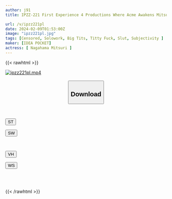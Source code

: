 ```yaml
---
author: j91
title: IPZZ-221 First Experience 4 Productions Where Acme Awakens Mitsuri Nagahama

url: /v/ipzz221pl
date: 2024-02-09T01:53:00Z
image: "ipzz221pl.jpg"
tags: [Censored, Solowork, Big Tits, Titty Fuck, Slut, Subjectivity	]
maker: [IDEA POCKET]
actress: [ Nagahama Mitsuri ]
---
```



{{< rawhtml >}}

<div class="video" data-videoid="lqArwJRkDot7J4R">
    <a href="javascript:;">
        <img src="/v/ipzz221pl/ipzz221pl.jpg" width="WIDTH" height="HEIGHT" alt="ipzz221pl.mp4" loading="lazy">
    </a>
</div>

<script type="text/javascript" src="https://j91.asia/asset/on-demand-st.js"></script>

<br>
  <link rel="stylesheet" href="https://j91.asia/asset/bs5.css">
  
  <center>
  <button class="btn btn-primary" type="button" data-bs-toggle="collapse" data-bs-target=".multi-collapse" aria-expanded="false" aria-controls="multiCollapseExample1 multiCollapseExample2"><h2>Download</h2></button></center>
</p>
<div class="row">
  <div class="col">
    <div class="collapse multi-collapse" id="multiCollapseExample1">
      <div class="card card-body">
	      	      <br>
<div class="buttons">  
<p><a href="https://streamtape.to/v/lqArwJRkDot7J4R" target="_blank"><button class="btn-hover color-3"><i class="fa fa-download"></i> ST</button></a></p>
<p><a href="https://flaswish.com/cdnabkvxgbav" target="_blank"><button class="btn-hover color-2"><i class="fa fa-download"></i> SW</button></a></p></div>
    </div>
  </div>
</div>
  <div class="col">
    <div class="collapse multi-collapse" id="multiCollapseExample2">
      <div class="card card-body">
	      <br>
<div class="buttons">
<p><a href="javascript:;" target="_blank"><button class="btn-hover color-9"><i class="fa fa-download"></i> VH</button></a></p>
<p><a href="javascript:;" target="_blank"><button class="btn-hover color-8"><i class="fa fa-download"></i> WS</button></a></p></div>
<br><br>
      </div>
    </div>
  </div>
</div>

{{< /rawhtml >}}